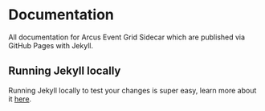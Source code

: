 Documentation
====

All documentation for Arcus Event Grid Sidecar which are published via GitHub Pages with Jekyll.

## Running Jekyll locally

Running Jekyll locally to test your changes is super easy, learn more about it [here](https://jekyllrb.com/docs/#instructions).